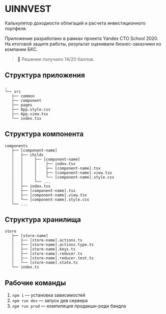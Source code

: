 # UINNVEST

Калькулятор доходности облигаций и расчета инвестиционного портфеля. 

Приложение разработано в рамках проекта Yandex CTO School 2020. На итоговой защите работы, результат оценивали бизнес-заказчики из компании БКС. 

> 📌 Решение получило 14/20 баллов.


## Структура приложения

```
.
└── src
   ├── common
   ├── component
   ├── pages
   ├── App.style.css
   ├── App.view.tsx
   └── index.tsx
```

## Структура компонента

```
components
   ├── [component-name]
   │   ├── childs
   │   │     ├── [component-name]
   │   │     │	  ├── index.tsx
   │   │     │	  ├── [component-name].tsx
   │   │     │	  ├── [component-name].view.tsx
   │   │     │	  └── [component-name].style.css
   │   │     └── ...
   │   ├── index.tsx
   │   ├── [component-name].tsx
   │   ├── [component-name].view.tsx
   │   └── [component-name].style.css
   └── ...
```

## Структура хранилища

```
store
   ├── [store-name]
   │   ├── [store-name].actions.ts
   │   ├── [store-name].actions.type.ts
   │   ├── [store-name].keys.ts
   │   ├── [store-name].reducer.ts
   │   ├── [store-name].reducer.test.ts
   │   └── [store-name].state.ts
   └── index.ts
```

## Рабочие команды

1. `npm i` — установка зависимостей
2. `npm run dev` — запуск дев сервера
3. `npm run prod` — компиляция продакшн-реди бандла

